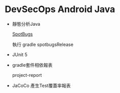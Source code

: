# DevSecOps Android Java

- 靜態分析Java

  [SpotBugs](https://github.com/spotbugs)

  執行 gradle spotbugsRelease

- JUnit 5

- gradle套件相依報表

  project-report
  
- JaCoCo 產生Test覆蓋率報表
